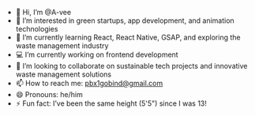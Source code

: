 - 👋 Hi, I’m @A-vee  
- 👀 I’m interested in green startups, app development, and animation technologies  
- 🌱 I’m currently learning React, React Native, GSAP, and exploring the waste management industry  
- 💻 I’m currently working on frontend development  
- 💞️ I’m looking to collaborate on sustainable tech projects and innovative waste management solutions  
- 📫 How to reach me: pbx1gobind@gmail.com  
- 😄 Pronouns: he/him  
- ⚡ Fun fact: I’ve been the same height (5'5") since I was 13!  
